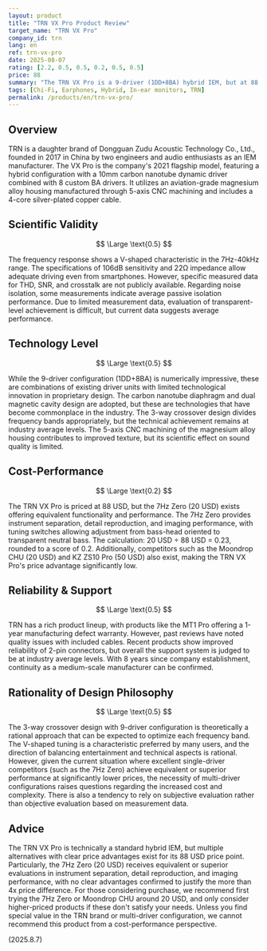 ```yaml
---
layout: product
title: "TRN VX Pro Product Review"
target_name: "TRN VX Pro"
company_id: trn
lang: en
ref: trn-vx-pro
date: 2025-08-07
rating: [2.2, 0.5, 0.5, 0.2, 0.5, 0.5]
price: 88
summary: "The TRN VX Pro is a 9-driver (1DD+8BA) hybrid IEM, but at 88 USD, it suffers from poor cost-performance as competitors like the 7Hz Zero (20 USD) offer equivalent functionality and performance for around 20 USD."
tags: [Chi-Fi, Earphones, Hybrid, In-ear monitors, TRN]
permalink: /products/en/trn-vx-pro/
---
```

## Overview

TRN is a daughter brand of Dongguan Zudu Acoustic Technology Co., Ltd., founded in 2017 in China by two engineers and audio enthusiasts as an IEM manufacturer. The VX Pro is the company's 2021 flagship model, featuring a hybrid configuration with a 10mm carbon nanotube dynamic driver combined with 8 custom BA drivers. It utilizes an aviation-grade magnesium alloy housing manufactured through 5-axis CNC machining and includes a 4-core silver-plated copper cable.

## Scientific Validity

$$ \Large \text{0.5} $$

The frequency response shows a V-shaped characteristic in the 7Hz-40kHz range. The specifications of 106dB sensitivity and 22Ω impedance allow adequate driving even from smartphones. However, specific measured data for THD, SNR, and crosstalk are not publicly available. Regarding noise isolation, some measurements indicate average passive isolation performance. Due to limited measurement data, evaluation of transparent-level achievement is difficult, but current data suggests average performance.

## Technology Level

$$ \Large \text{0.5} $$

While the 9-driver configuration (1DD+8BA) is numerically impressive, these are combinations of existing driver units with limited technological innovation in proprietary design. The carbon nanotube diaphragm and dual magnetic cavity design are adopted, but these are technologies that have become commonplace in the industry. The 3-way crossover design divides frequency bands appropriately, but the technical achievement remains at industry average levels. The 5-axis CNC machining of the magnesium alloy housing contributes to improved texture, but its scientific effect on sound quality is limited.

## Cost-Performance

$$ \Large \text{0.2} $$

The TRN VX Pro is priced at 88 USD, but the 7Hz Zero (20 USD) exists offering equivalent functionality and performance. The 7Hz Zero provides instrument separation, detail reproduction, and imaging performance, with tuning switches allowing adjustment from bass-head oriented to transparent neutral bass. The calculation: 20 USD ÷ 88 USD = 0.23, rounded to a score of 0.2. Additionally, competitors such as the Moondrop CHU (20 USD) and KZ ZS10 Pro (50 USD) also exist, making the TRN VX Pro's price advantage significantly low.

## Reliability & Support

$$ \Large \text{0.5} $$

TRN has a rich product lineup, with products like the MT1 Pro offering a 1-year manufacturing defect warranty. However, past reviews have noted quality issues with included cables. Recent products show improved reliability of 2-pin connectors, but overall the support system is judged to be at industry average levels. With 8 years since company establishment, continuity as a medium-scale manufacturer can be confirmed.

## Rationality of Design Philosophy

$$ \Large \text{0.5} $$

The 3-way crossover design with 9-driver configuration is theoretically a rational approach that can be expected to optimize each frequency band. The V-shaped tuning is a characteristic preferred by many users, and the direction of balancing entertainment and technical aspects is rational. However, given the current situation where excellent single-driver competitors (such as the 7Hz Zero) achieve equivalent or superior performance at significantly lower prices, the necessity of multi-driver configurations raises questions regarding the increased cost and complexity. There is also a tendency to rely on subjective evaluation rather than objective evaluation based on measurement data.

## Advice

The TRN VX Pro is technically a standard hybrid IEM, but multiple alternatives with clear price advantages exist for its 88 USD price point. Particularly, the 7Hz Zero (20 USD) receives equivalent or superior evaluations in instrument separation, detail reproduction, and imaging performance, with no clear advantages confirmed to justify the more than 4x price difference. For those considering purchase, we recommend first trying the 7Hz Zero or Moondrop CHU around 20 USD, and only consider higher-priced products if these don't satisfy your needs. Unless you find special value in the TRN brand or multi-driver configuration, we cannot recommend this product from a cost-performance perspective.

(2025.8.7)
